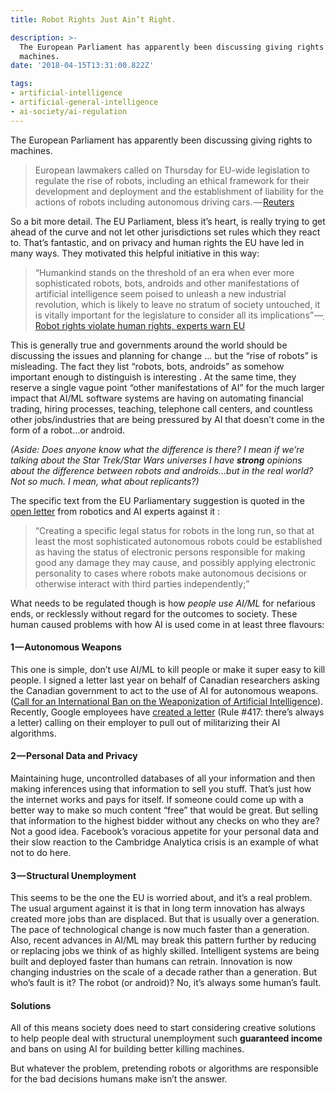 ```yaml
---
title: Robot Rights Just Ain’t Right.

description: >-
  The European Parliament has apparently been discussing giving rights to
  machines.
date: '2018-04-15T13:31:00.822Z'

tags:
- artificial-intelligence
- artificial-general-intelligence
- ai-society/ai-regulation
---
```


The European Parliament has apparently been discussing giving rights to machines.

> European lawmakers called on Thursday for EU-wide legislation to regulate the rise of robots, including an ethical framework for their development and deployment and the establishment of liability for the actions of robots including autonomous driving cars. — [Reuters](https://www.reuters.com/article/us-europe-robots-lawmaking/european-parliament-calls-for-robot-law-rejects-robot-tax-idUSKBN15V2KM)

So a bit more detail. The EU Parliament, bless it’s heart, is really trying to get ahead of the curve and not let other jurisdictions set rules which they react to. That’s fantastic, and on privacy and human rights the EU have led in many ways. They motivated this helpful initiative in this way:

> “Humankind stands on the threshold of an era when ever more sophisticated robots, bots, androids and other manifestations of artificial intelligence seem poised to unleash a new industrial revolution, which is likely to leave no stratum of society untouched, it is vitally important for the legislature to consider all its implications” —[ Robot rights violate human rights, experts warn EU](http://www.euronews.com/2018/04/13/robot-rights-violate-human-rights-experts-warn-eu)

This is generally true and governments around the world should be discussing the issues and planning for change … but the “rise of robots” is misleading. The fact they list “robots, bots, androids” as somehow important enough to distinguish is interesting . At the same time, they reserve a single vague point “other manifestations of AI” for the much larger impact that AI/ML software systems are having on automating financial trading, hiring processes, teaching, telephone call centers, and countless other jobs/industries that are being pressured by AI that doesn’t come in the form of a robot…or android.

_(Aside: Does anyone know what the difference is there? I mean if we’re talking about the Star Trek/Star Wars universes I have_ **_strong_** _opinions about the difference between robots and androids…but in the real world? Not so much. I mean, what about replicants?)_

The specific text from the EU Parliamentary suggestion is quoted in the [open letter](http://www.robotics-openletter.eu/) from robotics and AI experts against it :

> “Creating a specific legal status for robots in the long run, so that at least the most sophisticated autonomous robots could be established as having the status of electronic persons responsible for making good any damage they may cause, and possibly applying electronic personality to cases where robots make autonomous decisions or otherwise interact with third parties independently;”

What needs to be regulated though is how _people use AI/ML_ for nefarious ends, or recklessly without regard for the outcomes to society. These human caused problems with how AI is used come in at least three flavours:

#### 1 — Autonomous Weapons

This one is simple, don’t use AI/ML to kill people or make it super easy to kill people. I signed a letter last year on behalf of Canadian researchers asking the Canadian government to act to the use of AI for autonomous weapons. ([Call for an International Ban on the Weaponization of Artificial Intelligence](https://techlaw.uottawa.ca/bankillerai)). Recently, Google employees have [created a letter](https://www.theverge.com/2018/4/4/17199818/google-pentagon-project-maven-pull-out-letter-ceo-sundar-pichai) (Rule #417: there’s always a letter) calling on their employer to pull out of militarizing their AI algorithms.

#### 2 — Personal Data and Privacy

Maintaining huge, uncontrolled databases of all your information and then making inferences using that information to sell you stuff. That’s just how the internet works and pays for itself. If someone could come up with a better way to make so much content “free” that would be great. But selling that information to the highest bidder without any checks on who they are? Not a good idea. Facebook’s voracious appetite for your personal data and their slow reaction to the Cambridge Analytica crisis is an example of what not to do here.

#### 3 — Structural Unemployment

This seems to be the one the EU is worried about, and it’s a real problem. The usual argument against it is that in long term innovation has always created more jobs than are displaced. But that is usually over a generation. The pace of technological change is now much faster than a generation. Also, recent advances in AI/ML may break this pattern further by reducing or replacing jobs we think of as highly skilled. Intelligent systems are being built and deployed faster than humans can retrain. Innovation is now changing industries on the scale of a decade rather than a generation. But who’s fault is it? The robot (or android)? No, it’s always some human’s fault.

#### Solutions

All of this means society does need to start considering creative solutions to help people deal with structural unemployment such **guaranteed income** and bans on using AI for building better killing machines.

But whatever the problem, pretending robots or algorithms are responsible for the bad decisions humans make isn’t the answer.
